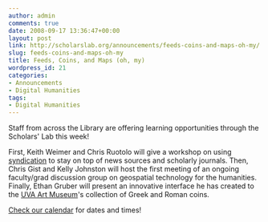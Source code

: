 ```yaml
---
author: admin
comments: true
date: 2008-09-17 13:36:47+00:00
layout: post
link: http://scholarslab.org/announcements/feeds-coins-and-maps-oh-my/
slug: feeds-coins-and-maps-oh-my
title: Feeds, Coins, and Maps (oh, my)
wordpress_id: 21
categories:
- Announcements
- Digital Humanities
tags:
- Digital Humanities
---
```


Staff from across the Library are offering learning opportunities through the Scholars' Lab this week!

First, Keith Weimer and Chris Ruotolo will give a workshop on using [syndication](http://en.wikipedia.org/wiki/Web_feed) to stay on top of news sources and scholarly journals.  Then, Chris Gist and Kelly Johnston will host the first meeting of an ongoing faculty/grad discussion group on geospatial technology for the humanities.  Finally, Ethan Gruber will present an innovative interface he has created to the [UVA Art Museum](http://www.virginia.edu/artmuseum/)'s collection of Greek and Roman coins.

[Check our calendar](http://www2.lib.virginia.edu/scholarslab/about/events.html#/?p=251) for dates and times!
